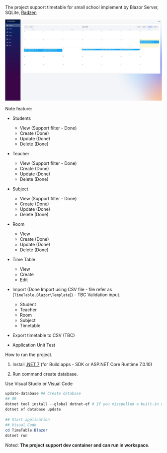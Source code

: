 The project support timetable for small school implement by Blazor Server, SQLite, [Radzen](https://blazor.radzen.com/)

![Application Demo](./asserts/demo-app.jpeg)

Note feature:

- Students
  - View (Support filter - Done)
  - Create (Done)
  - Update (Done)
  - Delete (Done)
- Teacher
  - View (Support filter - Done)
  - Create (Done)
  - Update (Done)
  - Delete (Done)
- Subject
  - View (Support filter - Done)
  - Create (Done)
  - Update (Done)
  - Delete (Done)
- Room
  - View
  - Create (Done)
  - Update (Done)
  - Delete (Done)
- Time Table
  - View
  - Create
  - Edit
- Import (Done Import using CSV file - file refer as [`TimeTable.Blazor\Template`]) - TBC Validation input.
  - Student
  - Teacher
  - Room
  - Subject
  - Timetable

- Export timetable to CSV (TBC)
- Application Unit Test

How to run the project.

1. Install [.NET 7](https://dotnet.microsoft.com/en-us/download) (for Build apps - SDK or ASP.NET Core Runtime 7.0.10)

2. Run command create database.

Use Visual Studio or Visual Code

```Powershell
update-database ## Create database
## OR
dotnet tool install --global dotnet-ef # If you misspelled a built-in dotnet command.
dotnet ef database update

## Start application
## Visual Code
cd TimeTable.Blazor
dotnet run
```

Noted: **The project support dev container and can run in workspace**.